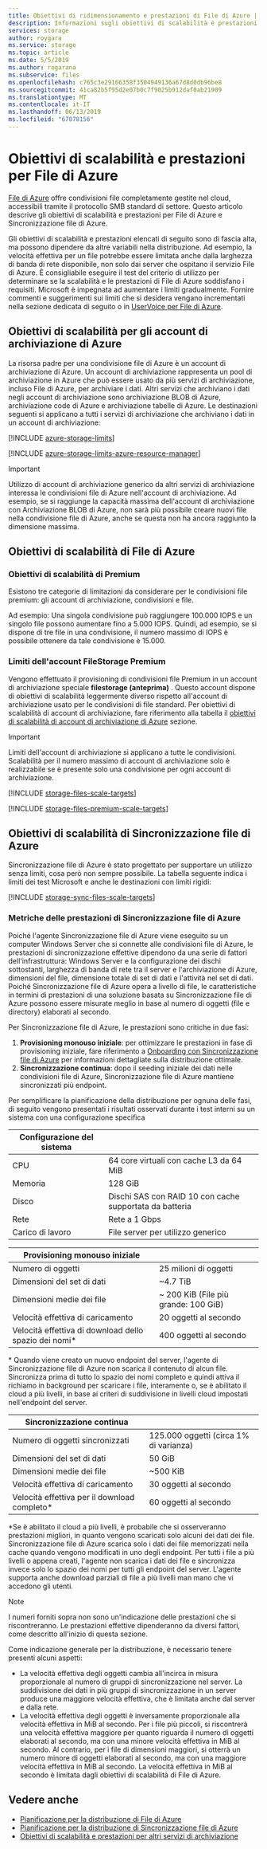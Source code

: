 ```yaml
---
title: Obiettivi di ridimensionamento e prestazioni di File di Azure | Microsoft Docs
description: Informazioni sugli obiettivi di scalabilità e prestazioni di File di Azure, incluse la capacità, la velocità di richiesta e la larghezza di banda in entrata e in uscita.
services: storage
author: roygara
ms.service: storage
ms.topic: article
ms.date: 5/5/2019
ms.author: rogarana
ms.subservice: files
ms.openlocfilehash: c765c3e29166358f3504949136a67d8d0db96be8
ms.sourcegitcommit: 41ca82b5f95d2e07b0c7f9025b912daf0ab21909
ms.translationtype: MT
ms.contentlocale: it-IT
ms.lasthandoff: 06/13/2019
ms.locfileid: "67078156"
---
```

# <a name="azure-files-scalability-and-performance-targets"></a>Obiettivi di scalabilità e prestazioni per File di Azure

[File di Azure](storage-files-introduction.md) offre condivisioni file completamente gestite nel cloud, accessibili tramite il protocollo SMB standard di settore. Questo articolo descrive gli obiettivi di scalabilità e prestazioni per File di Azure e Sincronizzazione file di Azure.

Gli obiettivi di scalabilità e prestazioni elencati di seguito sono di fascia alta, ma possono dipendere da altre variabili nella distribuzione. Ad esempio, la velocità effettiva per un file potrebbe essere limitata anche dalla larghezza di banda di rete disponibile, non solo dai server che ospitano il servizio File di Azure. È consigliabile eseguire il test del criterio di utilizzo per determinare se la scalabilità e le prestazioni di File di Azure soddisfano i requisiti. Microsoft è impegnata ad aumentare i limiti gradualmente. Fornire commenti e suggerimenti sui limiti che si desidera vengano incrementati nella sezione dedicata di seguito o in [UserVoice per File di Azure](https://feedback.azure.com/forums/217298-storage/category/180670-files).

## <a name="azure-storage-account-scale-targets"></a>Obiettivi di scalabilità per gli account di archiviazione di Azure

La risorsa padre per una condivisione file di Azure è un account di archiviazione di Azure. Un account di archiviazione rappresenta un pool di archiviazione in Azure che può essere usato da più servizi di archiviazione, incluso File di Azure, per archiviare i dati. Altri servizi che archiviano i dati negli account di archiviazione sono archiviazione BLOB di Azure, archiviazione code di Azure e archiviazione tabelle di Azure. Le destinazioni seguenti si applicano a tutti i servizi di archiviazione che archiviano i dati in un account di archiviazione:

[!INCLUDE [azure-storage-limits](../../../includes/azure-storage-limits.md)]

[!INCLUDE [azure-storage-limits-azure-resource-manager](../../../includes/azure-storage-limits-azure-resource-manager.md)]

> [!Important]  
> Utilizzo di account di archiviazione generico da altri servizi di archiviazione interessa le condivisioni file di Azure nell'account di archiviazione. Ad esempio, se si raggiunge la capacità massima dell'account di archiviazione con Archiviazione BLOB di Azure, non sarà più possibile creare nuovi file nella condivisione file di Azure, anche se questa non ha ancora raggiunto la dimensione massima.

## <a name="azure-files-scale-targets"></a>Obiettivi di scalabilità di File di Azure

### <a name="premium-scale-targets"></a>Obiettivi di scalabilità di Premium

Esistono tre categorie di limitazioni da considerare per le condivisioni file premium: gli account di archiviazione, condivisioni e file.

Ad esempio: Una singola condivisione può raggiungere 100.000 IOPS e un singolo file possono aumentare fino a 5.000 IOPS. Quindi, ad esempio, se si dispone di tre file in una condivisione, il numero massimo di IOPS è possibile ottenere da tale condivisione è 15.000.

### <a name="premium-filestorage-account-limits"></a>Limiti dell'account FileStorage Premium

Vengono effettuato il provisioning di condivisioni file Premium in un account di archiviazione speciale **filestorage (anteprima)** . Questo account dispone di obiettivi di scalabilità leggermente diverso rispetto all'account di archiviazione usato per le condivisioni di file standard. Per obiettivi di scalabilità di account di archiviazione, fare riferimento alla tabella il [obiettivi di scalabilità di account di archiviazione di Azure](#azure-storage-account-scale-targets) sezione.

> [!IMPORTANT]
> Limiti dell'account di archiviazione si applicano a tutte le condivisioni. Scalabilità per il numero massimo di account di archiviazione solo è realizzabile se è presente solo una condivisione per ogni account di archiviazione.

[!INCLUDE [storage-files-scale-targets](../../../includes/storage-files-scale-targets.md)]

[!INCLUDE [storage-files-premium-scale-targets](../../../includes/storage-files-premium-scale-targets.md)]

## <a name="azure-file-sync-scale-targets"></a>Obiettivi di scalabilità di Sincronizzazione file di Azure

Sincronizzazione file di Azure è stato progettato per supportare un utilizzo senza limiti, cosa però non sempre possibile. La tabella seguente indica i limiti dei test Microsoft e anche le destinazioni con limiti rigidi:

[!INCLUDE [storage-sync-files-scale-targets](../../../includes/storage-sync-files-scale-targets.md)]

### <a name="azure-file-sync-performance-metrics"></a>Metriche delle prestazioni di Sincronizzazione file di Azure

Poiché l'agente Sincronizzazione file di Azure viene eseguito su un computer Windows Server che si connette alle condivisioni file di Azure, le prestazioni di sincronizzazione effettive dipendono da una serie di fattori dell'infrastruttura: Windows Server e la configurazione dei dischi sottostanti, larghezza di banda di rete tra il server e l'archiviazione di Azure, dimensioni del file, dimensione totale di set di dati e l'attività nel set di dati. Poiché Sincronizzazione file di Azure opera a livello di file, le caratteristiche in termini di prestazioni di una soluzione basata su Sincronizzazione file di Azure possono essere misurate meglio in base al numero di oggetti (file e directory) elaborati al secondo.

Per Sincronizzazione file di Azure, le prestazioni sono critiche in due fasi:

1. **Provisioning monouso iniziale**: per ottimizzare le prestazioni in fase di provisioning iniziale, fare riferimento a [Onboarding con Sincronizzazione file di Azure](storage-sync-files-deployment-guide.md#onboarding-with-azure-file-sync) per informazioni dettagliate sulla distribuzione ottimale.
2. **Sincronizzazione continua**: dopo il seeding iniziale dei dati nelle condivisioni file di Azure, Sincronizzazione file di Azure mantiene sincronizzati più endpoint.

Per semplificare la pianificazione della distribuzione per ognuna delle fasi, di seguito vengono presentati i risultati osservati durante i test interni su un sistema con una configurazione specifica

| Configurazione del sistema |  |
|-|-|
| CPU | 64 core virtuali con cache L3 da 64 MiB |
| Memoria | 128 GiB |
| Disco | Dischi SAS con RAID 10 con cache supportata da batteria |
| Rete | Rete a 1 Gbps |
| Carico di lavoro | File server per utilizzo generico|

| Provisioning monouso iniziale  |  |
|-|-|
| Numero di oggetti | 25 milioni di oggetti |
| Dimensioni del set di dati| ~4.7 TiB |
| Dimensioni medie dei file | ~ 200 KiB (File più grande: 100 GiB) |
| Velocità effettiva di caricamento | 20 oggetti al secondo |
| Velocità effettiva di download dello spazio dei nomi* | 400 oggetti al secondo |

\* Quando viene creato un nuovo endpoint del server, l'agente di Sincronizzazione file di Azure non scarica il contenuto di alcun file. Sincronizza prima di tutto lo spazio dei nomi completo e quindi attiva il richiamo in background per scaricare i file, interamente o, se è abilitato il cloud a più livelli, in base ai criteri di suddivisione in livelli cloud impostati nell'endpoint del server.

| Sincronizzazione continua  |   |
|-|--|
| Numero di oggetti sincronizzati| 125\.000 oggetti (circa 1% di varianza) |
| Dimensioni del set di dati| 50 GiB |
| Dimensioni medie dei file | ~500 KiB |
| Velocità effettiva di caricamento | 30 oggetti al secondo |
| Velocità effettiva per il download completo* | 60 oggetti al secondo |

*Se è abilitato il cloud a più livelli, è probabile che si osserveranno prestazioni migliori, in quanto vengono scaricati solo alcuni dei dati dei file. Sincronizzazione file di Azure scarica solo i dati dei file memorizzati nella cache quando vengono modificati in uno degli endpoint. Per tutti i file a più livelli o appena creati, l'agente non scarica i dati dei file e sincronizza invece solo lo spazio dei nomi per tutti gli endpoint del server. L'agente supporta anche download parziali di file a più livelli man mano che vi accedono gli utenti. 

> [!Note]  
> I numeri forniti sopra non sono un'indicazione delle prestazioni che si riscontreranno. Le prestazioni effettive dipenderanno da diversi fattori, come descritto all'inizio di questa sezione.

Come indicazione generale per la distribuzione, è necessario tenere presenti alcuni aspetti:

- La velocità effettiva degli oggetti cambia all'incirca in misura proporzionale al numero di gruppi di sincronizzazione nel server. La suddivisione dei dati in più gruppi di sincronizzazione in un server produce una maggiore velocità effettiva, che è limitata anche dal server e dalla rete.
- La velocità effettiva degli oggetti è inversamente proporzionale alla velocità effettiva in MiB al secondo. Per i file più piccoli, si riscontrerà una velocità effettiva maggiore per quanto riguarda il numero di oggetti elaborati al secondo, ma con una minore velocità effettiva in MiB al secondo. Al contrario, per i file di dimensioni maggiori, si otterrà un numero minore di oggetti elaborati al secondo, ma con una maggiore velocità effettiva in MiB al secondo. La velocità effettiva in MiB al secondo è limitata dagli obiettivi di scalabilità di File di Azure.

## <a name="see-also"></a>Vedere anche

- [Pianificazione per la distribuzione di File di Azure](storage-files-planning.md)
- [Pianificazione per la distribuzione di Sincronizzazione file di Azure](storage-sync-files-planning.md)
- [Obiettivi di scalabilità e prestazioni per altri servizi di archiviazione](../common/storage-scalability-targets.md)
